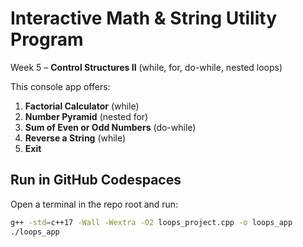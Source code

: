 # Interactive Math & String Utility Program

Week 5 – **Control Structures II** (while, for, do-while, nested loops)

This console app offers:
1. **Factorial Calculator** (while)
2. **Number Pyramid** (nested for)
3. **Sum of Even or Odd Numbers** (do-while)
4. **Reverse a String** (while)
5. **Exit**

## Run in GitHub Codespaces
Open a terminal in the repo root and run:
```bash
g++ -std=c++17 -Wall -Wextra -O2 loops_project.cpp -o loops_app
./loops_app
